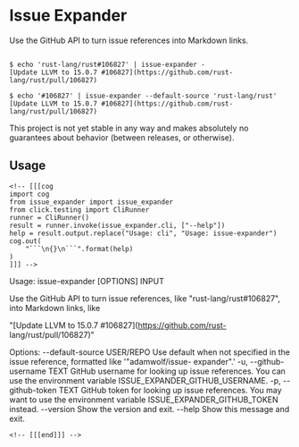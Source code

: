 # Issue Expander

Use the GitHub API to turn issue references into Markdown links.

```

$ echo 'rust-lang/rust#106827' | issue-expander -
[Update LLVM to 15.0.7 #106827](https://github.com/rust-lang/rust/pull/106827)

$ echo '#106827' | issue-expander --default-source 'rust-lang/rust'
[Update LLVM to 15.0.7 #106827](https://github.com/rust-lang/rust/pull/106827)
```

This project is not yet stable in any way and makes absolutely no guarantees about behavior 
(between releases, or otherwise).

## Usage

```
<!-- [[[cog
import cog
from issue_expander import issue_expander
from click.testing import CliRunner
runner = CliRunner()
result = runner.invoke(issue_expander.cli, ["--help"])
help = result.output.replace("Usage: cli", "Usage: issue-expander")
cog.out(
    "```\n{}\n```".format(help)
)
]]] -->
```
Usage: issue-expander [OPTIONS] INPUT

  Use the GitHub API to turn issue references, like "rust-lang/rust#106827",
  into Markdown links, like

  "[Update LLVM to 15.0.7 #106827](https://github.com/rust-
  lang/rust/pull/106827)"

Options:
  --default-source USER/REPO  Use default when not specified in the issue
                              reference, formatted like '"adamwolf/issue-
                              expander".'
  -u, --github-username TEXT  GitHub username for looking up issue references.
                              You can use the environment variable
                              ISSUE_EXPANDER_GITHUB_USERNAME.
  -p, --github-token TEXT     GitHub token for looking up issue references. You
                              may want to use the environment variable
                              ISSUE_EXPANDER_GITHUB_TOKEN instead.
  --version                   Show the version and exit.
  --help                      Show this message and exit.

```
<!-- [[[end]]] -->
```
